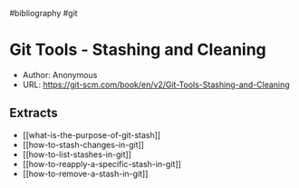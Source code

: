 #bibliography
#git

# Git Tools - Stashing and Cleaning

- Author: Anonymous
- URL: <https://git-scm.com/book/en/v2/Git-Tools-Stashing-and-Cleaning>

## Extracts
- [[what-is-the-purpose-of-git-stash]]
- [[how-to-stash-changes-in-git]]
- [[how-to-list-stashes-in-git]]
- [[how-to-reapply-a-specific-stash-in-git]]
- [[how-to-remove-a-stash-in-git]]
